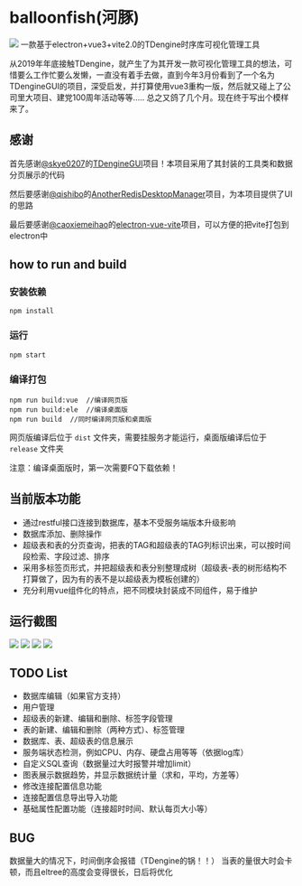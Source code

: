 # balloonfish(河豚)

![](https://www.hualigs.cn/image/60eff6950916d.jpg)
一款基于electron+vue3+vite2.0的TDengine时序库可视化管理工具

从2019年年底接触TDengine，就产生了为其开发一款可视化管理工具的想法，可惜要么工作忙要么发懒，一直没有着手去做，直到今年3月份看到了一个名为TDengineGUI的项目，深受启发，并打算使用vue3重构一版，然后就又碰上了公司里大项目、建党100周年活动等等..... 总之又鸽了几个月。现在终于写出个模样来了。

## 感谢

首先感谢[@skye0207](https://github.com/skye0207)的[TDengineGUI](https://github.com/skye0207/TDengineGUI)项目！本项目采用了其封装的工具类和数据分页展示的代码

然后要感谢[@qishibo](https://github.com/qishibo)的[AnotherRedisDesktopManager](https://github.com/qishibo/AnotherRedisDesktopManager)项目，为本项目提供了UI的思路

最后要感谢[@caoxiemeihao](https://github.com/caoxiemeihao)的[electron-vue-vite](https://github.com/caoxiemeihao/electron-vue-vite)项目，可以方便的把vite打包到electron中

## how to run and build

### 安装依赖

```
npm install
```

### 运行

```
npm start
```

### 编译打包

```
npm run build:vue  //编译网页版
npm run build:ele  //编译桌面版
npm run build  //同时编译网页版和桌面版
```

网页版编译后位于 `dist` 文件夹，需要挂服务才能运行，桌面版编译后位于 `release` 文件夹

注意：编译桌面版时，第一次需要FQ下载依赖！

## 当前版本功能

* 通过restful接口连接到数据库，基本不受服务端版本升级影响
* 数据库添加、删除操作
* 超级表和表的分页查询，把表的TAG和超级表的TAG列标识出来，可以按时间段检索、字段过滤、排序
* 采用多标签页形式，并把超级表和表分别整理成树（超级表-表的树形结构不打算做了，因为有的表不是以超级表为模板创建的）
* 充分利用vue组件化的特点，把不同模块封装成不同组件，易于维护

## 运行截图

![](https://www.hualigs.cn/image/60eff5e0df554.jpg)
![](https://www.hualigs.cn/image/60eff5e140e76.jpg)
![](https://www.hualigs.cn/image/60eff5e15aa97.jpg)
![](https://www.hualigs.cn/image/60eff67617c66.jpg)

## TODO List

* 数据库编辑（如果官方支持）
* 用户管理
* 超级表的新建、编辑和删除、标签字段管理
* 表的新建、编辑和删除（两种方式）、标签管理
* 数据库、表、超级表的信息展示
* 服务端状态检测，例如CPU、内存、硬盘占用等等（依据log库）
* 自定义SQL查询（数据量过大时报警并增加limit）
* 图表展示数据趋势，并显示数据统计量（求和，平均，方差等）
* 修改连接配置信息功能
* 连接配置信息导出导入功能
* 基础属性配置功能（连接超时时间、默认每页大小等）

## BUG

数据量大的情况下，时间倒序会报错（TDengine的锅！！）
当表的量很大时会卡顿，而且eltree的高度会变得很长，日后将优化
